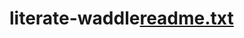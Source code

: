 # literate-waddle[readme.txt](https://github.com/Gollashivakumar1625/literate-waddle/files/9738986/readme.txt)
